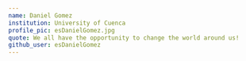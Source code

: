 ```yaml
---
name: Daniel Gomez
institution: University of Cuenca
profile_pic: esDanielGomez.jpg
quote: We all have the opportunity to change the world around us!
github_user: esDanielGomez
---
```

